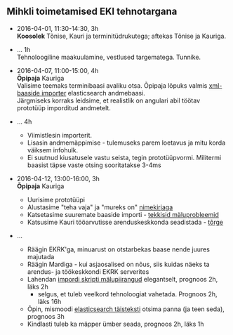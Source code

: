 ## Mihkli toimetamised EKI tehnotargana

- 2016-04-01, 11:30-14:30, 3h  
    **Koosolek** Tõnise, Kauri ja terminitüdrukutega; aftekas Tõnise ja Kauriga.

- ... 1h  
    Tehnoloogiline maakuulamine, vestlused targematega. Tunnike.

- 2016-04-07, 11:00-15:00, 4h  
    **Õpipaja** Kauriga  
    Valisime teemaks terminibaasi avaliku otsa. Õpipaja lõpuks valmis [xml-baaside importer](https://github.com/mitselek/termconv) elasticsearch andmebaasi.  
    Järgmiseks korraks leidsime, et realistlik on angulari abil töötav prototüüp imporditud andmetelt.

- ... 4h
    - Viimistlesin importerit.
    - Lisasin andmemäppimise - tulemuseks parem loetavus ja mitu korda väiksem infohulk.
    - Ei suutnud kiusatusele vastu seista, tegin prototüüpvormi. Militermi baasist täpse vaste otsing sooritatakse 3-4ms

- 2016-04-12, 13:00-16:00, 3h  
    **Õpipaja** Kauriga  
    - Uurisime prototüüpi
    - Alustasime "teha vaja" ja "mureks on" [nimekirjaga](https://github.com/kaur2k/termconv/issues)
    - Katsetasime suuremate baaside importi - [tekkisid mäluprobleemid](https://github.com/kaur2k/termconv/issues/6)
    - Katsusime Kauri tööarvutisse arenduskeskkonda seadistada - [tõrge](https://github.com/kaur2k/termconv/issues/4)

- ...
    - Räägin EKRK'ga, minuarust on otstarbekas baase nende juures majutada
    - Räägin Mardiga - kui asjaosalised on nõus, siis kuidas näeks ta arendus- ja töökeskkondi EKRK serverites
    - Lahendan [impordi skripti mälupiirangud](https://github.com/kaur2k/termconv/issues/6) elegantselt, prognoos 2h, läks 2h
        - selgus, et tuleb veelkord tehnoloogiat vahetada. Prognoos 2h, läks 16h
    - Õpin, mismoodi [elasticsearch täisteksti](https://github.com/kaur2k/termconv/issues/1) otsima panna (ja teen seda), prognoos 3h
    - Kindlasti tuleb ka mäpper ümber seada, prognoos 2h, läks 1h

